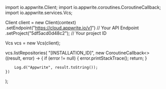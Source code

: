 import io.appwrite.Client;
import io.appwrite.coroutines.CoroutineCallback;
import io.appwrite.services.Vcs;

Client client = new Client(context)
    .setEndpoint("https://cloud.appwrite.io/v1") // Your API Endpoint
    .setProject("5df5acd0d48c2"); // Your project ID

Vcs vcs = new Vcs(client);

vcs.listRepositories(
    "[INSTALLATION_ID]",
    new CoroutineCallback<>((result, error) -> {
        if (error != null) {
            error.printStackTrace();
            return;
        }

        Log.d("Appwrite", result.toString());
    })
);
